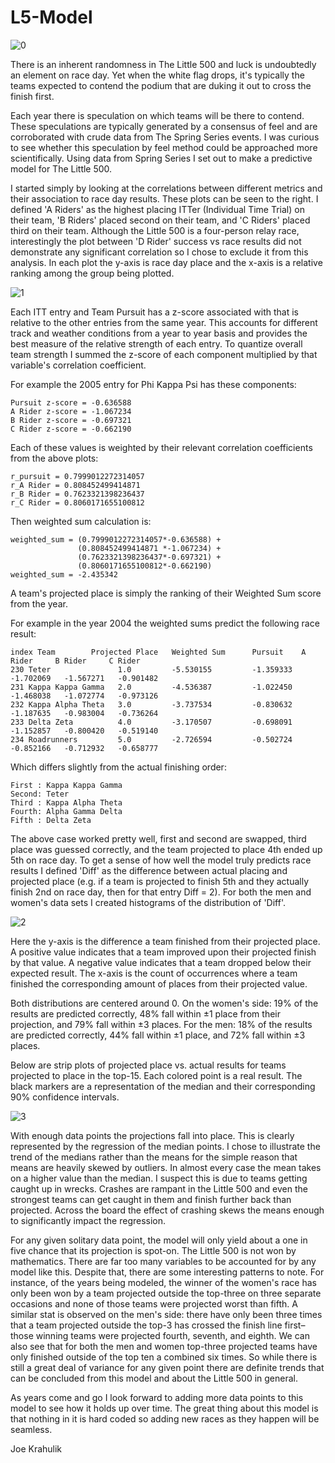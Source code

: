 # L5-Model
![0](https://user-images.githubusercontent.com/43475034/54088379-f2f44a80-4333-11e9-94cc-58a338842288.png)

There is an inherent randomness in The Little 500 and luck is undoubtedly an element on race day. Yet when the white flag drops, it's typically the teams expected to contend the podium that are duking it out to cross the finish first.

Each year there is speculation on which teams will be there to contend. These speculations are typically generated by a consensus of feel and are corroborated with crude data from The Spring Series events. I was curious to see whether this speculation by feel method could be approached more scientifically. Using data from Spring Series I set out to make a predictive model for The Little 500.

I started simply by looking at the correlations between different metrics and their association to race day results. These plots can be seen to the right. I defined 'A Riders' as the highest placing ITTer (Individual Time Trial) on their team, 'B Riders' placed second on their team, and 'C Riders' placed third on their team. Although the Little 500 is a four-person relay race, interestingly the plot between 'D Rider' success vs race results did not demonstrate any significant correlation so I chose to exclude it from this analysis. In each plot the y-axis is race day place and the x-axis is a relative ranking among the group being plotted.

![1](https://user-images.githubusercontent.com/43475034/54088382-f8ea2b80-4333-11e9-8888-c13b49d1af42.png)

Each ITT entry and Team Pursuit has a z-score associated with that is relative to the other entries from the same year. This accounts for different track and weather conditions from a year to year basis and provides the best measure of the relative strength of each entry. To quantize overall team strength I summed the z-score of each component multiplied by that variable's correlation coefficient.

For example the 2005 entry for Phi Kappa Psi has these components:

```
Pursuit z-score = -0.636588
A Rider z-score = -1.067234
B Rider z-score = -0.697321
C Rider z-score = -0.662190
```

Each of these values is weighted by their relevant correlation
coefficients from the above plots:

```
r_pursuit = 0.7999012272314057
r_A Rider = 0.808452499414871
r_B Rider = 0.7623321398236437
r_C Rider = 0.8060171655100812
```
Then weighted sum calculation is:

```
weighted_sum = (0.7999012272314057*-0.636588) + 
               (0.808452499414871 *-1.067234) +
               (0.7623321398236437*-0.697321) +
               (0.8060171655100812*-0.662190)
weighted_sum = -2.435342
```
A team's projected place is simply the ranking of their Weighted Sum score from the year.

For example in the year 2004 the weighted sums predict the following race result:

```
index Team        Projected Place   Weighted Sum      Pursuit    A Rider     B Rider     C Rider
230 Teter               1.0         -5.530155         -1.359333  -1.702069   -1.567271   -0.901482
231 Kappa Kappa Gamma   2.0         -4.536387         -1.022450  -1.468038   -1.072774   -0.973126
232 Kappa Alpha Theta   3.0         -3.737534         -0.830632  -1.187635   -0.983004   -0.736264
233 Delta Zeta          4.0         -3.170507         -0.698091  -1.152857   -0.800420   -0.519140
234 Roadrunners         5.0         -2.726594         -0.502724  -0.852166   -0.712932   -0.658777
```

Which differs slightly from the actual finishing order:

```
First : Kappa Kappa Gamma
Second: Teter
Third : Kappa Alpha Theta
Fourth: Alpha Gamma Delta
Fifth : Delta Zeta
```

The above case worked pretty well, first and second are swapped, third place was guessed correctly, and the team projected to place 4th ended up 5th on race day. To get a sense of how well the model truly predicts race results I defined 'Diff' as the difference between actual placing and projected place (e.g. if a team is projected to finish 5th and they actually finish 2nd on race day, then for that entry Diff = 2). For both the men and women's data sets I created histograms of the distribution of 'Diff'.

![2](https://user-images.githubusercontent.com/43475034/54088383-fab3ef00-4333-11e9-94b9-ec7f3d91824a.png)

Here the y-axis is the difference a team finished from their projected place. A positive value indicates that a team improved upon their projected finish by that value. A negative value indicates that a team dropped below their expected result. The x-axis is the count of occurrences where a team finished the corresponding amount of places from their projected value.

Both distributions are centered around 0. On the women's side: 19% of the results are predicted correctly, 48% fall within ±1 place from their projection, and 79% fall within ±3 places. For the men: 18% of the results are predicted correctly, 44% fall within ±1 place, and 72% fall within ±3 places.

Below are strip plots of projected place vs. actual results for teams projected to place in the top-15. Each colored point is a real result. The black markers are a representation of the median and their corresponding 90% confidence intervals.

![3](https://user-images.githubusercontent.com/43475034/54088387-02739380-4334-11e9-8e31-6689e0950c54.png)

With enough data points the projections fall into place. This is clearly represented by the regression of the median points. I chose to illustrate the trend of the medians rather than the means for the simple reason that means are heavily skewed by outliers. In almost every case the mean takes on a higher value than the median. I suspect this is due to teams getting caught up in wrecks. Crashes are rampant in the Little 500 and even the strongest teams can get caught in them and finish further back than projected. Across the board the effect of crashing skews the means enough to significantly impact the regression.

For any given solitary data point, the model will only yield about a one in five chance that its projection is spot-on. The Little 500 is not won by mathematics. There are far too many variables to be accounted for by any model like this. Despite that, there are some interesting patterns to note. For instance, of the years being modeled, the winner of the women's race has only been won by a team projected outside the top-three on three separate occasions and none of those teams were projected worst than fifth. A similar stat is observed on the men's side: there have only been three times that a team projected outside the top-3 has crossed the finish line first–those winning teams were projected fourth, seventh, and eighth. We can also see that for both the men and women top-three projected teams have only finished outside of the top ten a combined six times. So while there is still a great deal of variance for any given point there are definite trends that can be concluded from this model and about the Little 500 in general.

As years come and go I look forward to adding more data points to this model to see how it holds up over time. The great thing about this model is that nothing in it is hard coded so adding new races as they happen will be seamless.

Joe Krahulik

